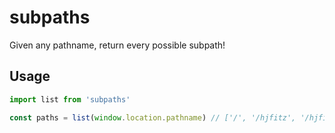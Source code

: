 # subpaths

Given any pathname, return every possible subpath!

## Usage

```js
import list from 'subpaths'

const paths = list(window.location.pathname) // ['/', '/hjfitz', '/hjfitz/subpaths']
```